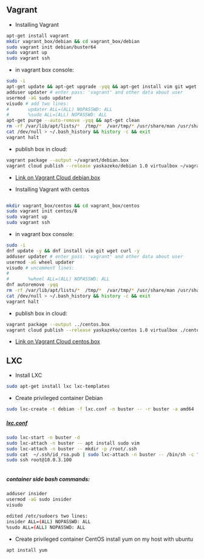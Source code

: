 ## Vagrant
  * Installing Vagrant
```bash
apt-get install vagrant
mkdir vagrant_box/debian && cd vagrant_box/debian
sudo vagrant init debian/buster64
sudo vagrant up
sudo vagrant ssh
```
  * in vagrant box console:
```bash
sudo -i
apt-get update && apt-get upgrade -yqq && apt-get install vim git wget curl -yqq
adduser updater # enter pass: 'vagrant' and other data about user
usermod -aG sudo updater
visudo # add two lines:
#		updater ALL=(ALL) NOPASSWD: ALL
#		%sudo ALL=(ALL) NOPASSWD: ALL
apt-get purge --auto-remove -yqq && apt-get clean
rm -rf /var/lib/apt/lists/*  /tmp/*  /var/tmp/* /usr/share/man /usr/share/doc /usr/share/doc-base
cat /dev/null > ~/.bash_history && history -c && exit
vagrant halt
```
  * publish box in cloud:
```bash
vagrant package --output ~/vagrant/debian.box
vagrant cloud publish --release yaskazeko/debian 1.0 virtualbox ~/vagrant/debian.box
```
  * [Link on Vagrant Cloud debian.box](https://app.vagrantup.com/yaskazeko/boxes/debian)

  * Installing Vagrant with centos
```bash

mkdir vagrant_box/centos && cd vagrant_box/centos
sudo vagrant init centos/8
sudo vagrant up
sudo vagrant ssh
```
  * in vagrant box console:
```bash
sudo -i
dnf update -y && dnf install vim git wget curl -y
adduser updater # enter pass: 'vagrant' and other data about user
usermod -aG wheel updater
visudo # uncomment lines:
#	
#		%wheel ALL=(ALL) NOPASSWD: ALL
dnf autoremove -yqq
rm -rf /var/lib/apt/lists/*  /tmp/*  /var/tmp/* /usr/share/man /usr/share/doc /usr/share/doc-base
cat /dev/null > ~/.bash_history && history -c && exit
vagrant halt
```
  * publish box in cloud:
```bash
vagrant package --output ../centos.box
vagrant cloud publish --release yaskazeko/centos 1.0 virtualbox ./centos.box
```
  * [Link on Vagrant Cloud centos.box](https://app.vagrantup.com/yaskazeko/boxes/centos)





## LXC

  * Install LXC
```bash
sudo apt-get install lxc lxc-templates

```
  * Create privileged container Debian
```bash
sudo lxc-create -t debian -f lxc.conf -n buster -- -r buster -a amd64 -S ~/.ssh/id_rsa.pub
```
##### [lxc.conf](./lxc.conf)

```bash
sudo lxc-start -n buster -d
sudo lxc-attach -n buster -- apt install sudo vim 
sudo lxc-attach -n buster -- mkdir -p /root/.ssh
sudo cat  ~/.ssh/id_rsa.pub | sudo lxc-attach -n buster -- /bin/sh -c "/bin/cat >> /root/.ssh/authorized_keys"
sudo ssh root@10.0.3.100



```
##### container side bash commands:
```bash
adduser insider
usermod -aG sudo insider
visudo

edited /etc/sudoers two lines:
insider ALL=(ALL) NOPASSWD: ALL
%sudo ALL=(ALL) NOPASSWD: ALL
```
  * Create privileged container CentOS
install yum on my host with ubuntu
```bash
apt install yum

```
